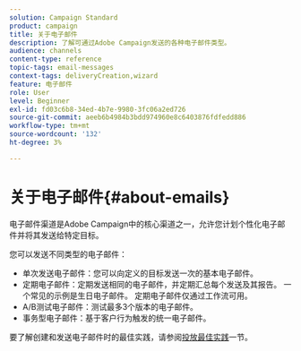 ```yaml
---
solution: Campaign Standard
product: campaign
title: 关于电子邮件
description: 了解可通过Adobe Campaign发送的各种电子邮件类型。
audience: channels
content-type: reference
topic-tags: email-messages
context-tags: deliveryCreation,wizard
feature: 电子邮件
role: User
level: Beginner
exl-id: fd03c6b8-34ed-4b7e-9980-3fc06a2ed726
source-git-commit: aeeb6b4984b3bdd974960e8c6403876fdfedd886
workflow-type: tm+mt
source-wordcount: '132'
ht-degree: 3%

---
```


# 关于电子邮件{#about-emails}

电子邮件渠道是Adobe Campaign中的核心渠道之一，允许您计划个性化电子邮件并将其发送给特定目标。

您可以发送不同类型的电子邮件：

* 单次发送电子邮件：您可以向定义的目标发送一次的基本电子邮件。
* 定期电子邮件：定期发送相同的电子邮件，并定期汇总每个发送及其报告。 一个常见的示例是生日电子邮件。 定期电子邮件仅通过工作流可用。
* A/B测试电子邮件：测试最多3个版本的电子邮件。
* 事务型电子邮件：基于客户行为触发的统一电子邮件。

要了解创建和发送电子邮件时的最佳实践，请参阅[投放最佳实践](../../sending/using/delivery-best-practices.md)一节。

